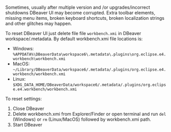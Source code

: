 Sometimes, usually after multiple version and /or upgrades/incorrect shutdowns DBeaver UI may become corrupted.
Extra toolbar elements, missing menu items, broken keyboard shortcuts, broken localization strings and other glitches may happen.

To reset DBeaver UI just delete file file `workbench.xmi` in DBeaver workspace/.metadata.
By default workbench.xmi file locations is:

- Windows: `%APPDATA%\DBeaverData\workspace6\.metadata\.plugins\org.eclipse.e4.workbench\workbench.xmi`
- MacOS: `~/Library/DBeaverData/workspace6/.metadata/.plugins/org.eclipse.e4.workbench/workbench.xmi`
- Linux: `$XDG_DATA_HOME/DBeaverData/workspace6/.metadata/.plugins/org.eclipse.e4.workbench/workbench.xmi`

To reset settings:

1. Close DBeaver
2. Delete workbench.xmi from Explorer/Finder or open terminal and run `del` (Windows) or `rm` (Linux/MacOS) followed by workbench.xmi path.
3. Start DBeaver
